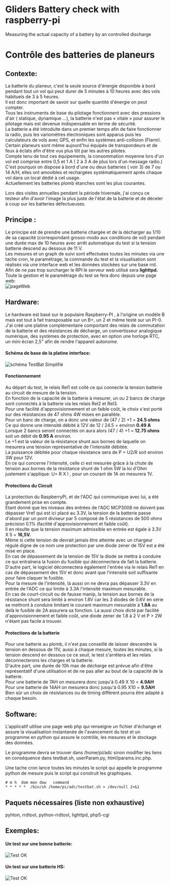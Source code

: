 Gliders Battery check with raspberry-pi
==
Measuring the actual capacity of a battery by an controlled discharge

Contrôle des batteries de planeurs
==

Contexte:
--
La batterie du planeur, c'est la seule source d'énergie disponible à bord pendant tout un vol qui peut durer de 5 minutes à 10 heures avec des vols habituels de 3 à 5 heures.  
Il est donc important de savoir sur quelle quantité d'énergie on peut compter.  
Tous les instruments de base du pilotage fonctionnent avec des pressions d'air ( statique, dynamique   …), la batterie n'est pas « vitale » pour assurer le pilotage mais est devenue indispensable en terme de sécurité.  
La batterie a été introduite dans un premier temps afin de faire fonctionner la radio, puis les variomètres électroniques sont apparus puis les calculateurs de vols avec GPS, et enfin les systèmes anti-collision (Flarm).  
Certain planeurs sont même aujourd'hui équipés de transpondeurs et de feux à éclats afin d'être vus plus tôt par les autres  pilotes.  
Compte tenu de tout ces équipements, la consommation moyenne lors d'un vol est comprise entre 0,5 et 1 A ( 2 à 3 A de plus lors d'un message radio.)  
C'est pourquoi on dispose à bord d'une ou deux batteries ( voir 3) de 7 ou 14 A/H, elles ont amovibles et rechargées systématiquement après chaque vol dans un local dédié à cet usage.  
Actuellement les batteries plomb étanches sont les plus courantes.  

Lors des visites annuelles pendant la période hivernale, j'ai conçu ce testeur afin d'avoir l'image la plus juste de l'état de la batterie et de déceler à coup sur les batteries défectueuses.

Principe :
--
Le principe est de prendre une batterie chargée et de la décharger au 1/10 de sa capacité (correspondant grosso-modo aux conditions de vol) pendant une durée max de 10 heures avec arrêt automatique du test si la tension batterie descend au dessous de 11 V.  
Les mesures et un graph de suivi sont effectuées toutes les minutes via une tache cron, le paramétrage, la commande du test et la visualisation sont réalisés via une interface web et les données stockées sur une base rrd.  
Afin de ne pas trop surcharger le RPI le serveur web utilisé sera **lighttpd.**  
Toute la gestion et le paramétrage du test se fera donc depuis une page web:  
![pageWeb](ex/testBatWebPage.png)  

Hardware:
--
Le hardware est basé sur le populaire Raspberry-PI , à l'origine un modèle B mais est tout à fait transposable sur un B+, un 2 et même testé sur un PI-0.
J'ai créé une platine complémentaire comportant des relais de commutation de la batterie et des résistances de décharge, un convertisseur analogique numérique, des systèmes de protection, avec en option une horloge RTC, un mini écran 2,5" afin de rendre l'appareil autonome.
#### Schéma de base de la platine interface:
![schéma TestBat Simplifié](ex/schemaTestBatSimpl.png)
#### Fonctionnement
Au départ du test, le relais Rel1 est collé ce qui connecte la tension batterie au circuit de mesure de la tension.  
En fonction de la capacité de la batterie à mesurer, un ou 2 bancs de charge sont connectés à la batterie via les relais Rel2 et Rel3.  
Pour une facilité d'approvisionnement et un faible coût, le choix s'est porté sur des résistances de 47 ohms 4W mises en parallèle.  
Pour un banc de charge, on a donc une valeur de (47 / 2) +1 = **24.5 ohms**  
Ce qui donne une intensité débité à 12V de 12 / 24.5 = environ **0.49 A**  
Lorsque 2 bancs seront connectés on aura alors (47 / 4) +1 = **12.75 ohms** soit un débit de **0.95 A** environ.  
Le +1 est la valeur de la résistance shunt aux bornes de laquelle on mesurera une tension représentative de l'intensité débitée.  
La puissance débitée pour chaque résistance sera de P = U2/R  soit environ 3W pour 12V.  
En ce qui concerne l'intensité, celle ci est mesurée grâce à la chute de tension aux bornes de la résistance shunt de 1 ohm 5W
la loi d'Ohm justement s'applique: U= R X I , pour un courant de 1A on mesurera 1V.  
#### Protections du Circuit
La protection du RaspberryPi, et de l'ADC qui communique avec lui, a été grandement prise en compte.  
Etant donné que les niveaux des entrées de l'ADC MCP3008 ne doivent pas dépasser Vref qui est ici placé au 3.3V, la tension de la batterie passe d'abord par un pont diviseur par 5 composé de 5 résistances de 500 ohms précision 0.1% (facilité d'approvisionnement et faible coût).  
Il en résulte que la tension maximum admissible en entrée est égale à 3.3V X 5 = **16,5V.**  
Même si cette tension de devrait jamais être atteinte avec un chargeur régulé digne de ce nom une protection par une diode zener de 15V est a été mise en place.  
En cas de dépassement de la tension de 15V la diode se mettra à conduire ce qui entraînera la fusion du fusible qui déconnectera de fait la batterie.  
D'autre part, le logiciel déconnectera également l'entrée via le relais Rel1 en cas de dépassement des 15V et donc avant que l'intensité soit suffisante pour faire claquer le fusible.  
Pour la mesure de l'intensité, là aussi on ne devra pas dépasser 3.3V en entrée de l'ADC ce qui limite à 3.3A l'intensité maximum mesurable.  
En cas de court-circuit ou de fausse manip, la tension aux bornes de la résistance shunt sera limité à environ 1.8V car les 3 diodes de 0.6V en série se mettront à conduire limitant le courant maximum mesurable à **1.8A** au delà le fusible de 2A assurera sa fonction.
La aussi choix dicté par facilité d'approvisionnement et faible coût, une diode zener de 1.8 à 2 V et P > 2W  n'étant pas facile à trouver.
#### Protections de la batterie
Pour une batterie au plomb,  il n'est pas conseillé de laisser descendre la tension en dessous de 11V, aussi à chaque mesure, toutes les minutes, si la tension descend en dessous ce ce seuil, le test s'arrêtera et les relais déconnecterons les charges et la batterie.  
D'autre part, une durée de 10h max de décharge est prévue afin d'être représentatif d'une utilisation et de ne pas aller au bout de la capacité de la batterie.  
Pour une batterie de 7AH on mesurera donc jusqu'à 0.49 X 10 = **4.9AH**  
Pour une batterie de 14AH on mesurera donc jusqu'à 0.95 X10 = **9.5AH**  
Bien sûr un choix de résistances ou de timing différent pourra être adapté à chaque besoin.  

Software:
--
L'applicatif utilise une page web php qui renseigne un fichier d'échange et assure la visualisation instantanée de l'avancement du test  et  un programme en python qui assure le contrôle, les mesures et le stockage des données.

Le programme devra se trouver dans /home/pi/adc sinon modifier les liens en conséquence dans 
testbat.sh, userParam.py, html/params.inc.php.

Une tache cron lance toutes les minutes le script qui appelle le programme python de mesure puis le script qui construit les graphiques.

    # m h  dom mon dow   command
    * * * * *  /bin/sh /home/pi/adc/testbat.sh > /dev/null 2>&1

Paquets nécessaires (liste non exhaustive)
--
pyhton, rrdtool, python-rrdtool, lighttpd, php5-cgi

Exemples:
--
#### Un test sur une bonne batterie:
![Test OK](ex/batOk.png)


#### Un test sur une batterie HS:

![Test OK](ex/batKo.png)

